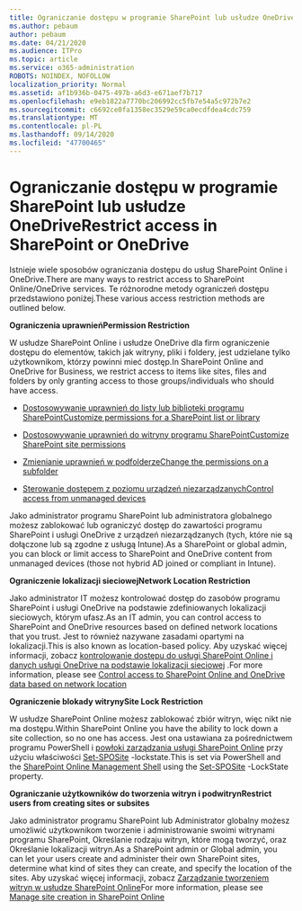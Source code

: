 ```yaml
---
title: Ograniczanie dostępu w programie SharePoint lub usłudze OneDrive
ms.author: pebaum
author: pebaum
ms.date: 04/21/2020
ms.audience: ITPro
ms.topic: article
ms.service: o365-administration
ROBOTS: NOINDEX, NOFOLLOW
localization_priority: Normal
ms.assetid: af1b936b-0475-497b-a6d3-e671aef7b717
ms.openlocfilehash: e9eb1822a7770bc206992cc5fb7e54a5c972b7e2
ms.sourcegitcommit: c6692ce0fa1358ec3529e59ca0ecdfdea4cdc759
ms.translationtype: MT
ms.contentlocale: pl-PL
ms.lasthandoff: 09/14/2020
ms.locfileid: "47700465"
---
```

# <a name="restrict-access-in-sharepoint-or-onedrive"></a><span data-ttu-id="7e343-102">Ograniczanie dostępu w programie SharePoint lub usłudze OneDrive</span><span class="sxs-lookup"><span data-stu-id="7e343-102">Restrict access in SharePoint or OneDrive</span></span>

<span data-ttu-id="7e343-103">Istnieje wiele sposobów ograniczania dostępu do usług SharePoint Online i OneDrive.</span><span class="sxs-lookup"><span data-stu-id="7e343-103">There are many ways to restrict access to SharePoint Online/OneDrive services.</span></span> <span data-ttu-id="7e343-104">Te różnorodne metody ograniczeń dostępu przedstawiono poniżej.</span><span class="sxs-lookup"><span data-stu-id="7e343-104">These various access restriction methods are outlined below.</span></span> 

<span data-ttu-id="7e343-105">**Ograniczenia uprawnień**</span><span class="sxs-lookup"><span data-stu-id="7e343-105">**Permission Restriction**</span></span>

<span data-ttu-id="7e343-106">W usłudze SharePoint Online i usłudze OneDrive dla firm ograniczenie dostępu do elementów, takich jak witryny, pliki i foldery, jest udzielane tylko użytkownikom, którzy powinni mieć dostęp.</span><span class="sxs-lookup"><span data-stu-id="7e343-106">In SharePoint Online and OneDrive for Business, we restrict access to items like sites, files and folders by only granting access to those groups/individuals who should have access.</span></span>

- [<span data-ttu-id="7e343-107">Dostosowywanie uprawnień do listy lub biblioteki programu SharePoint</span><span class="sxs-lookup"><span data-stu-id="7e343-107">Customize permissions for a SharePoint list or library</span></span>](https://support.office.com/article/Customize-permissions-for-a-SharePoint-list-or-library-02d770f3-59eb-4910-a608-5f84cc297782)

- [<span data-ttu-id="7e343-108">Dostosowywanie uprawnień do witryny programu SharePoint</span><span class="sxs-lookup"><span data-stu-id="7e343-108">Customize SharePoint site permissions</span></span>](https://docs.microsoft.com/sharepoint/customize-sharepoint-site-permissions)

- [<span data-ttu-id="7e343-109">Zmienianie uprawnień w podfolderze</span><span class="sxs-lookup"><span data-stu-id="7e343-109">Change the permissions on a subfolder</span></span>](https://support.office.com/article/Change-the-permissions-on-a-subfolder-5427BD7C-F20A-4F75-8CF2-5359DD45A1A6)

- [<span data-ttu-id="7e343-110">Sterowanie dostępem z poziomu urządzeń niezarządzanych</span><span class="sxs-lookup"><span data-stu-id="7e343-110">Control access from unmanaged devices</span></span>](https://docs.microsoft.com/sharepoint/control-access-from-unmanaged-devices)

<span data-ttu-id="7e343-111">Jako administrator programu SharePoint lub administratora globalnego możesz zablokować lub ograniczyć dostęp do zawartości programu SharePoint i usługi OneDrive z urządzeń niezarządzanych (tych, które nie są dołączone lub są zgodne z usługą Intune).</span><span class="sxs-lookup"><span data-stu-id="7e343-111">As a SharePoint or global admin, you can block or limit access to SharePoint and OneDrive content from unmanaged devices (those not hybrid AD joined or compliant in Intune).</span></span>

<span data-ttu-id="7e343-112">**Ograniczenie lokalizacji sieciowej**</span><span class="sxs-lookup"><span data-stu-id="7e343-112">**Network Location Restriction**</span></span>

<span data-ttu-id="7e343-113">Jako administrator IT możesz kontrolować dostęp do zasobów programu SharePoint i usługi OneDrive na podstawie zdefiniowanych lokalizacji sieciowych, którym ufasz.</span><span class="sxs-lookup"><span data-stu-id="7e343-113">As an IT admin, you can control access to SharePoint and OneDrive resources based on defined network locations that you trust.</span></span> <span data-ttu-id="7e343-114">Jest to również nazywane zasadami opartymi na lokalizacji.</span><span class="sxs-lookup"><span data-stu-id="7e343-114">This is also known as location-based policy.</span></span> <span data-ttu-id="7e343-115">Aby uzyskać więcej informacji, zobacz [kontrolowanie dostępu do usługi SharePoint Online i danych usługi OneDrive na podstawie lokalizacji sieciowej](https://docs.microsoft.com/sharepoint/control-access-based-on-network-location) .</span><span class="sxs-lookup"><span data-stu-id="7e343-115">For more information, please see [Control access to SharePoint Online and OneDrive data based on network location](https://docs.microsoft.com/sharepoint/control-access-based-on-network-location)</span></span>

<span data-ttu-id="7e343-116">**Ograniczenie blokady witryny**</span><span class="sxs-lookup"><span data-stu-id="7e343-116">**Site Lock Restriction**</span></span> 

<span data-ttu-id="7e343-117">W usłudze SharePoint Online możesz zablokować zbiór witryn, więc nikt nie ma dostępu.</span><span class="sxs-lookup"><span data-stu-id="7e343-117">Within SharePoint Online you have the ability to lock down a site collection, so no one has access.</span></span> <span data-ttu-id="7e343-118">Jest ona ustawiana za pośrednictwem programu PowerShell i [powłoki zarządzania usługi SharePoint Online](https://docs.microsoft.com/powershell/sharepoint/sharepoint-online/connect-sharepoint-online?view=sharepoint-ps) przy użyciu właściwości [Set-SPOSite](https://docs.microsoft.com/powershell/module/sharepoint-online/set-sposite?view=sharepoint-ps) -lockstate.</span><span class="sxs-lookup"><span data-stu-id="7e343-118">This is set via PowerShell and the [SharePoint Online Management Shell](https://docs.microsoft.com/powershell/sharepoint/sharepoint-online/connect-sharepoint-online?view=sharepoint-ps) using the [Set-SPOSite](https://docs.microsoft.com/powershell/module/sharepoint-online/set-sposite?view=sharepoint-ps) -LockState property.</span></span>

<span data-ttu-id="7e343-119">**Ograniczanie użytkowników do tworzenia witryn i podwitryn**</span><span class="sxs-lookup"><span data-stu-id="7e343-119">**Restrict users from creating sites or subsites**</span></span>

<span data-ttu-id="7e343-120">Jako administrator programu SharePoint lub Administrator globalny możesz umożliwić użytkownikom tworzenie i administrowanie swoimi witrynami programu SharePoint, Określanie rodzaju witryn, które mogą tworzyć, oraz Określanie lokalizacji witryn.</span><span class="sxs-lookup"><span data-stu-id="7e343-120">As a SharePoint admin or Global admin, you can let your users create and administer their own SharePoint sites, determine what kind of sites they can create, and specify the location of the sites.</span></span> <span data-ttu-id="7e343-121">Aby uzyskać więcej informacji, zobacz [Zarządzanie tworzeniem witryn w usłudze SharePoint Online](https://docs.microsoft.com/sharepoint/manage-site-creation)</span><span class="sxs-lookup"><span data-stu-id="7e343-121">For more information, please see [Manage site creation in SharePoint Online](https://docs.microsoft.com/sharepoint/manage-site-creation)</span></span>

